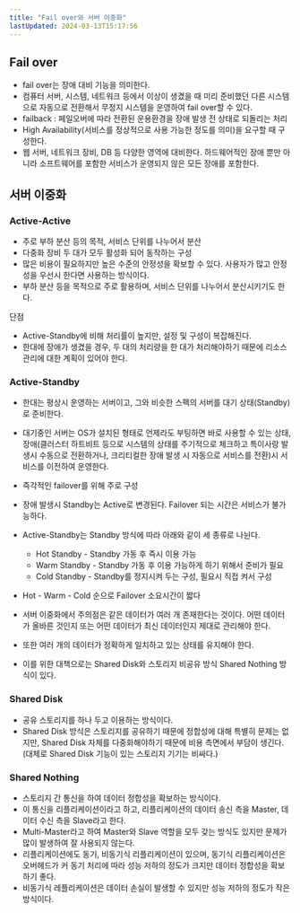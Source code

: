 ```yaml
---
title: "Fail over와 서버 이중화"
lastUpdated: 2024-03-13T15:17:56
---
```

## Fail over

- fail over는 장애 대비 기능을 의미한다.
- 컴퓨터 서버, 시스템, 네트워크 등에서 이상이 생겼을 때 미리 준비했던 다른 시스템으로 자동으로 전환해서 무정지 시스템을 운영하여 fail over할 수 있다.
- failback : 페일오버에 따라 전환된 운용환경을 장애 발생 전 상태로 되돌리는 처리
- High Availability(서비스를 정상적으로 사용 가능한 정도를 의미)을 요구할 때 구성한다.
- 웹 서버, 네트워크 장비, DB 등 다양한 영역에 대비한다. 하드웨어적인 장애 뿐만 아니라 소프트웨어를 포함한 서비스가 운영되지 않은 모든 장애를 포함한다.

## 서버 이중화

### Active-Active

- 주로 부하 분산 등의 목적, 서비스 단위를 나누어서 분산
- 다중화 장비 두 대가 모두 활성화 되어 동작하는 구성
- 많은 비용이 필요하지만 높은 수준의 안정성을 확보할 수 있다. 사용자가 많고 안정성을 우선시 한다면 사용하는 방식이다.
- 부하 분산 등을 목적으로 주로 활용하며, 서비스 단위를 나누어서 분산시키기도 한다.

단점
- Active-Standby에 비해 처리률이 높지만, 설정 및 구성이 복잡해진다.
- 한대에 장애가 생겼을 경우, 두 대의 처리량을 한 대가 처리해야하기 때문에 리소스 관리에 대한 계획이 있어야 한다.

### Active-Standby

- 한대는 평상시 운영하는 서버이고, 그와 비슷한 스펙의 서버를 대기 상태(Standby)로 준비한다.
- 대기중인 서버는 OS가 설치된 형태로 언제라도 부팅하면 바로 사용할 수 있는 상태, 장애(클러스터 하트비트 등으로 시스템의 상태를 주기적으로 체크하고 특이사랑 발생시 수동으로 전환하거나, 크리티컬한 장애 발생 시 자동으로 서비스를 전환)시 서비스를 이전하여 운영한다.
- 즉각적인 failover를 위해 주로 구성
- 장애 발생시 Standby는 Active로 변경된다. Failover 되는 시간은 서비스가 불가능하다.
- Active-Standby는 Standby 방식에 따라 아래와 같이 세 종류로 나뉜다.
    - Hot Standby - Standby 가동 후 즉시 이용 가능
    - Warm Standby - Standby 가동 후 이용 가능하게 하기 위해서 준비가 필요
    - Cold Standby - Standby를 정지시켜 두는 구성, 필요시 직접 켜서 구성
- Hot - Warm - Cold 순으로 Failover 소요시간이 짧다

- 서버 이중화에서 주의점은 같은 데이터가 여러 개 존재한다는 것이다. 어떤 데이터가 올바른 것인지 또는 어떤 데이터가 최신 데이터인지 제대로 관리해야 한다.
- 또한 여러 개의 데이터가 정확하게 일치하고 있는 상태를 유지해야 한다.
- 이를 위한 대책으로는 Shared Disk와 스토리지 비공유 방식 Shared Nothing 방식이 있다.

### Shared Disk
- 공유 스토리지를 하나 두고 이용하는 방식이다.
- Shared Disk 방식은 스토리지를 공유하기 때문에 정합성에 대해 특별히 문제는 없지만, Shared Disk 자체를 다중화해야하기 때문에 비용 측면에서 부담이 생긴다. (대체로 Shared Disk 기능이 있는 스토리지 기기는 비싸다.)

### Shared Nothing
- 스토리지 간 통신을 하여 데이터 정합성을 확보하는 방식이다.
- 이 통신을 리플리케이션이라고 하고, 리플리케이션의 데이터 송신 측을 Master, 데이터 수신 측을 Slave라고 한다.
- Multi-Master라고 하여 Master와 Slave 역할을 모두 갖는 방식도 있지만 문제가 많이 발생하여 잘 사용되지 않는다.
- 리플리케이션에도 동기, 비동기식 리플리케이션이 있으며, 동기식 리플리케이션은 오버헤드가 커 동기 처리에 따라 성능 저하의 정도가 크지만 데이터 정합성을 확보하기 좋다.
- 비동기식 레플리케이션은 데이터 손실이 발생할 수 있지만 성능 저하의 정도가 작은 방식이다.